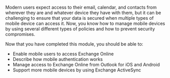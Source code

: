 Modern users expect access to their email, calendar, and contacts from wherever they are and whatever device they have with them, but it can be challenging to ensure that your data is secured when multiple types of mobile device can access it. Now, you know how to manage mobile devices by using several different types of policies and how to prevent security compromises. 

Now that you have completed this module, you should be able to:   

- Enable mobile users to access Exchange Online 
- Describe how mobile authentication works 
- Manage access to Exchange Online from Outlook for iOS and Android 
- Support more mobile devices by using Exchange ActiveSync